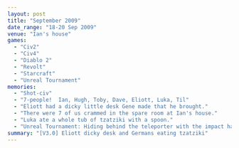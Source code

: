 ```yaml
---
layout: post
title: "September 2009"
date_range: "18-20 Sep 2009"
venue: "Ian's house"
games:
  - "Civ2"
  - "Civ4"
  - "Diablo 2"
  - "Revolt"
  - "Starcraft"
  - "Unreal Tournament"
memories:
  - "Shot-civ"
  - "7-people!  Ian, Hugh, Toby, Dave, Eliott, Luka, Til"
  - "Eliott had a dicky little desk Gene made that he brought."
  - "There were 7 of us crammed in the spare room at Ian's house."
  - "Luka ate a whole tub of tzatziki with a spoon."
  - "Unreal Tournament: Hiding behind the teleporter with the impact hammer!" 
summary: "[V3.0] Eliott dicky desk and Germans eating tzatziki"
---
```

